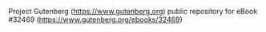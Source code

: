 Project Gutenberg (https://www.gutenberg.org) public repository for eBook #32469 (https://www.gutenberg.org/ebooks/32469)
